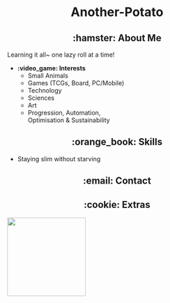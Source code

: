 <h1 align="center">Another-Potato</h1>

<h2 align="center">:hamster: About Me</h2>
Learning it all~ one lazy roll at a time!
<ul>
    <li>
        <b>:video_game: Interests</b><br />
        <ul>
            <li>Small Animals</li>
            <li>Games (TCGs, Board, PC/Mobile)</li>
            <li>Technology</li>
            <li>Sciences</li>
            <li>Art</li>
            <li>
                Progression, Automation,<br>
                Optimisation & Sustainability
            </li>
        </ul>
</ul>

<h2 align="center">:orange_book: Skills</h2>

<ul>
    <li>Staying slim without starving</li>
</ul>

<h2 align="center">:email: Contact</h2>
<h2 align="center">:cookie: Extras</h2>
<img height="180em" src="https://github-readme-stats.vercel.app/api?username=Another-Potato&show_icons=true&hide_border=true&&count_private=true&include_all_commits=true" />

<!---
Another-Potato is a ✨ special ✨ repository because its `README.md` appears on your GitHub profile.
--->
